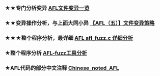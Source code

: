 ### ★★专门分析变异 [AFL文件变异一览](https://rk700.github.io/2018/01/04/afl-mutations/)
### ★★变异操作分析，与上面大同小异 [【AFL（五）】文件变异策略](https://www.cnblogs.com/wayne-tao/p/12019499.html)
### ★★★整个程序分析，最详细 [AFL afl_fuzz.c 详细分析](https://bbs.pediy.com/thread-254705.htm)
### ★整个程序分析 [AFL-fuzz工具分析](https://blog.csdn.net/Chen_zju/article/details/80791268)
### ★AFL代码的部分中文注释 [Chinese_noted_AFL](https://github.com/WayneDevMaze/Chinese_noted_AFL)

